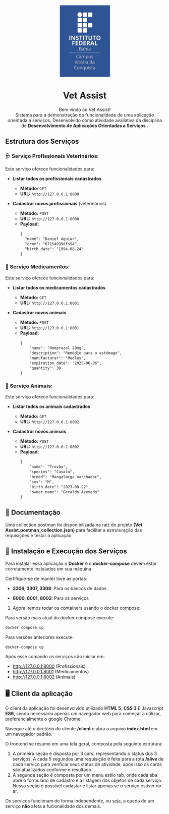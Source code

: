 <p  align="center"><img  src="/assets/ifba-brand.png"  width="160"></p>

<h1  align="center"> Vet Assist</h1>
<p  align="center">Bem vindo ao Vet Assist!<br/>Sistema para a demonstração de funcionalidade de uma aplicação orientada a serviços. Desenvolvido como atividade avaliativa da disciplina de <b>Desenvolvimento de Aplicações Orientadas a Serviços .</b></p>


##  Estrutura dos Serviços 

### 🩺 Serviço Profissionais Veterinários:

Este serviço oferece funcionalidades para:

-   **Listar todos os profissionais cadastrados**
	-   **Método:** `GET`    
	-   **URL:** `http://127.0.0.1:8000`
	
-    **Cadastrar novos profissionais** (veterinários)
		-   **Método:** `POST`    
		-   **URL:** `http://127.0.0.1:8000`
		-   **Payload:** 
			``` 
			{
			  "name": "Daniel Aguiar",
			  "crmv": "67154939dfs54",
			  "birth_date": "1994-08-24"
			}		
			```

### 💊 Serviço Medicamentos:

Este serviço oferece funcionalidades para:

-   **Listar todos os medicamentos cadastrados**
	-   **Método:** `GET`    
	-   **URL:** `http://127.0.0.1:8001`
	
-    **Cadastrar novos animais** 
		-   **Método:** `POST`    
		-   **URL:** `http://127.0.0.1:8001`
		-   **Payload:** 
			``` 
			{
				"name": "Omeprazol 20mg",
				"description": "Remédio para o estômago",
				"manufacturer": "Medley",
				"expiration_date": "2025-06-06",
				"quantity": 30
			}		
			```	

### 🐾 Serviço Animais:

Este serviço oferece funcionalidades para:

-   **Listar todos os animais cadastrados**
	-   **Método:** `GET`    
	-   **URL:** `http://127.0.0.1:8002`
	
-    **Cadastrar novos animais** 
		-   **Método:** `POST`    
		-   **URL:** `http://127.0.0.1:8002`
		-   **Payload:** 
			``` 
			{
				"name": "Trovão",
				"species": "Cavalo",
				"breed": "Mangalarga marchador",
				"sex": "M",
				"birth_date": "2023-08-22",
				"owner_name": "Geraldo Azevedo"
			}		
			```		

## 📄 Documentação
Uma collection postman foi disponibilizada na raiz do projeto <b>(Vet Assist.postman_collection.json) </b> para facilitar a estruturação das requisições e testar a aplicação

## 🚀 Instalação e Execução dos Serviços
Para instalar essa aplicação o <b>Docker</b> e o <b>docker-compose</b> devem estar corretamente instalados em sua máquina

Certifique-se de manter livre as portas:

  - **3306, 3307, 3308**:  Para os bancos de dados

  - **8000, 8001, 8002**: Para os serviços


 1. Agora iremos rodar os containers usando o docker compose:

 Para versão mais atual do docker compose execute:
```bash
docker compose up
```
 Para versões anteriores execute:
```bash
docker-compose up
```

 Após esse comando os serviços irão iniciar em: 
  - http://127.0.0.1:8000  (Profissionais)
  - http://127.0.0.1:8001 (Medicamentos)  
  - http://127.0.0.1:8002 (Animais)

##  🖥️ Client da aplicação
O client da aplicação foi desenvolvido utilizado <b>HTML 5</b>, <b>CSS 3</b> E Javascript <b>ES6</b>, sendo necessário apenas um navegador web para começar a utilizar, preferencialmente o google Chrome.

Navegue até o diretório do cliente <b>/client</b> e abra o arquivo <b>index.html </b> em um navegador padrão.

O frontend se resume em uma tela geral, composta pela seguinte estrutura:
 1. A primeira seção é disposta por 3 cars, representando o status dos 3 serviços. A cada 5 segundos uma requisição é feita para a rota <b>/alive </b> de cada serviço para verificar seus status de atividade, após isso os cards são atualizados conforme o resultado.
 2. A segunda seção é composta por um menu estilo tab, onde cada aba abre o formulário de cadastro e a listagem dos objetos de cada serviço.
 Nessa seção é possível cadastar e listar apenas se o serviço estiver no ar. 

Os serviços funcionam de forma independente,  ou seja, a queda de um serviço <b>não</b> afeta a fucionalidade dos demais.
